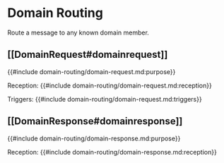# Domain Routing

Route a message to any known domain member.

## [[DomainRequest#domainrequest]]

{{#include domain-routing/domain-request.md:purpose}}

Reception:
{{#include domain-routing/domain-request.md:reception}}

Triggers:
{{#include domain-routing/domain-request.md:triggers}}

## [[DomainResponse#domainresponse]]

{{#include domain-routing/domain-response.md:purpose}}

Reception:
{{#include domain-routing/domain-response.md:reception}}
